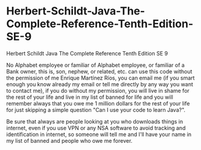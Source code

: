 # Herbert-Schildt-Java-The-Complete-Reference-Tenth-Edition-SE-9
Herbert Schildt Java The Complete Reference Tenth Edition SE 9

No Alphabet employee or familiar of Alphabet employee, or familiar of a Bank owner, this is, son, nephew, or related, etc. can use this code without the permission of me Enrique Martínez Ríos, you can email me (if you smart enough you know already my email or tell me directly by any way you want to contact me), if you do without my permission, you will live in shame for the rest of your life and live in my list of banned for life and you will remember always that you owe me 1 million dollars for the rest of your life for just skipping a simple question "Can I use your code to learn Java?".

Be sure that always are people looking at you who downloads things in internet, even if you use VPN or any NSA software to avoid tracking and identification in internet, so someone will tell me and I'll have your name in my list of banned and people who owe me forever.
